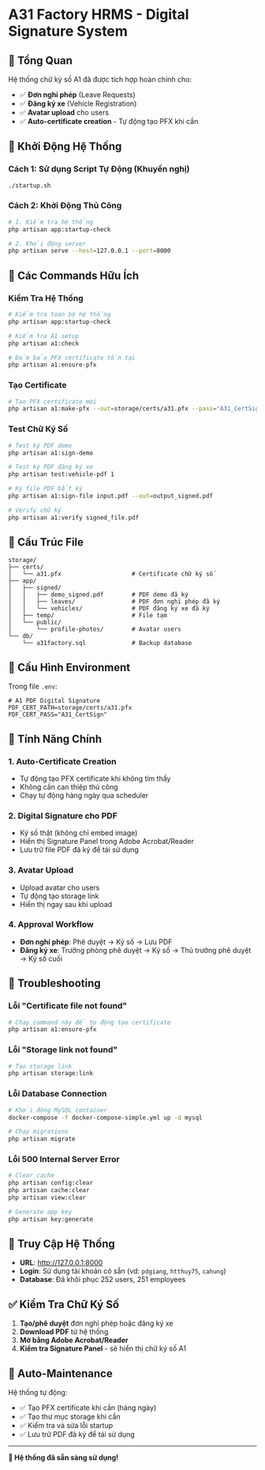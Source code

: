 # A31 Factory HRMS - Digital Signature System

## 🎯 Tổng Quan

Hệ thống chữ ký số A1 đã được tích hợp hoàn chỉnh cho:
- ✅ **Đơn nghỉ phép** (Leave Requests)
- ✅ **Đăng ký xe** (Vehicle Registration)
- ✅ **Avatar upload** cho users
- ✅ **Auto-certificate creation** - Tự động tạo PFX khi cần

## 🚀 Khởi Động Hệ Thống

### Cách 1: Sử dụng Script Tự Động (Khuyến nghị)
```bash
./startup.sh
```

### Cách 2: Khởi Động Thủ Công
```bash
# 1. Kiểm tra hệ thống
php artisan app:startup-check

# 2. Khởi động server
php artisan serve --host=127.0.0.1 --port=8000
```

## 🔧 Các Commands Hữu Ích

### Kiểm Tra Hệ Thống
```bash
# Kiểm tra toàn bộ hệ thống
php artisan app:startup-check

# Kiểm tra A1 setup
php artisan a1:check

# Đảm bảo PFX certificate tồn tại
php artisan a1:ensure-pfx
```

### Tạo Certificate
```bash
# Tạo PFX certificate mới
php artisan a1:make-pfx --out=storage/certs/a31.pfx --pass="A31_CertSign" --days=3650
```

### Test Chữ Ký Số
```bash
# Test ký PDF demo
php artisan a1:sign-demo

# Test ký PDF đăng ký xe
php artisan test:vehicle-pdf 1

# Ký file PDF bất kỳ
php artisan a1:sign-file input.pdf --out=output_signed.pdf

# Verify chữ ký
php artisan a1:verify signed_file.pdf
```

## 📁 Cấu Trúc File

```
storage/
├── certs/
│   └── a31.pfx                    # Certificate chữ ký số
├── app/
│   ├── signed/
│   │   ├── demo_signed.pdf        # PDF demo đã ký
│   │   ├── leaves/                # PDF đơn nghỉ phép đã ký
│   │   └── vehicles/              # PDF đăng ký xe đã ký
│   ├── temp/                      # File tạm
│   └── public/
│       └── profile-photos/        # Avatar users
└── db/
    └── a31factory.sql             # Backup database
```

## 🔐 Cấu Hình Environment

Trong file `.env`:
```env
# A1 PDF Digital Signature
PDF_CERT_PATH=storage/certs/a31.pfx
PDF_CERT_PASS="A31_CertSign"
```

## 🎯 Tính Năng Chính

### 1. **Auto-Certificate Creation**
- Tự động tạo PFX certificate khi không tìm thấy
- Không cần can thiệp thủ công
- Chạy tự động hàng ngày qua scheduler

### 2. **Digital Signature cho PDF**
- Ký số thật (không chỉ embed image)
- Hiển thị Signature Panel trong Adobe Acrobat/Reader
- Lưu trữ file PDF đã ký để tái sử dụng

### 3. **Avatar Upload**
- Upload avatar cho users
- Tự động tạo storage link
- Hiển thị ngay sau khi upload

### 4. **Approval Workflow**
- **Đơn nghỉ phép**: Phê duyệt → Ký số → Lưu PDF
- **Đăng ký xe**: Trưởng phòng phê duyệt → Ký số → Thủ trưởng phê duyệt → Ký số cuối

## 🐛 Troubleshooting

### Lỗi "Certificate file not found"
```bash
# Chạy command này để tự động tạo certificate
php artisan a1:ensure-pfx
```

### Lỗi "Storage link not found"
```bash
# Tạo storage link
php artisan storage:link
```

### Lỗi Database Connection
```bash
# Khởi động MySQL container
docker-compose -f docker-compose-simple.yml up -d mysql

# Chạy migrations
php artisan migrate
```

### Lỗi 500 Internal Server Error
```bash
# Clear cache
php artisan config:clear
php artisan cache:clear
php artisan view:clear

# Generate app key
php artisan key:generate
```

## 📱 Truy Cập Hệ Thống

- **URL**: http://127.0.0.1:8000
- **Login**: Sử dụng tài khoản có sẵn (vd: `pdgiang`, `htthuy75`, `cahung`)
- **Database**: Đã khôi phục 252 users, 251 employees

## ✅ Kiểm Tra Chữ Ký Số

1. **Tạo/phê duyệt** đơn nghỉ phép hoặc đăng ký xe
2. **Download PDF** từ hệ thống
3. **Mở bằng Adobe Acrobat/Reader**
4. **Kiểm tra Signature Panel** - sẽ hiển thị chữ ký số A1

## 🔄 Auto-Maintenance

Hệ thống tự động:
- ✅ Tạo PFX certificate khi cần (hàng ngày)
- ✅ Tạo thư mục storage khi cần
- ✅ Kiểm tra và sửa lỗi startup
- ✅ Lưu trữ PDF đã ký để tái sử dụng

---

**🎉 Hệ thống đã sẵn sàng sử dụng!**
